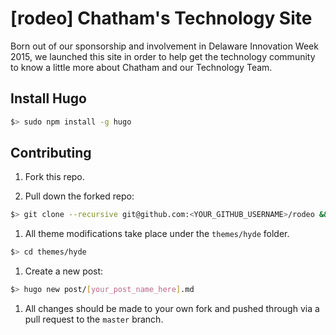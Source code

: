 # [rodeo] Chatham's Technology Site

Born out of our sponsorship and involvement in Delaware Innovation Week 2015,
we launched this site in order to help get the technology community to know a
little more about Chatham and our Technology Team.

## Install Hugo

```bash
$> sudo npm install -g hugo
```

## Contributing

1. Fork this repo.

1. Pull down the forked repo:

  ```bash
  $> git clone --recursive git@github.com:<YOUR_GITHUB_USERNAME>/rodeo && cd rodeo
  ```

1. All theme modifications take place under the `themes/hyde` folder.

  ```bash
  $> cd themes/hyde
  ```

1. Create a new post:

  ```bash
  $> hugo new post/[your_post_name_here].md
  ```

1. All changes should be made to your own fork and pushed through via a pull
   request to the `master` branch.
